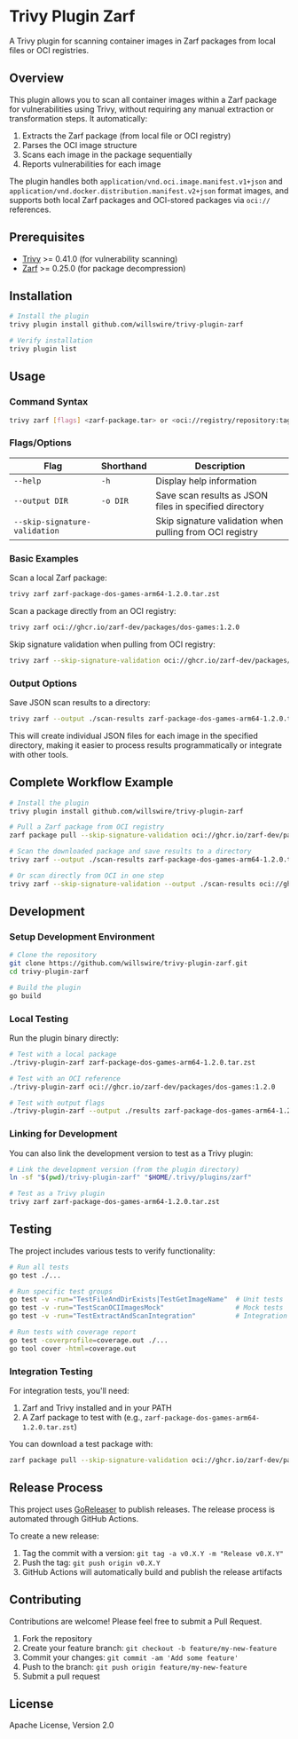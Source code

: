 # Trivy Plugin Zarf

A Trivy plugin for scanning container images in Zarf packages from local files or OCI registries.

## Overview

This plugin allows you to scan all container images within a Zarf package for vulnerabilities using Trivy, without requiring any manual extraction or transformation steps. It automatically:

1. Extracts the Zarf package (from local file or OCI registry)
2. Parses the OCI image structure
3. Scans each image in the package sequentially
4. Reports vulnerabilities for each image

The plugin handles both `application/vnd.oci.image.manifest.v1+json` and `application/vnd.docker.distribution.manifest.v2+json` format images, and supports both local Zarf packages and OCI-stored packages via `oci://` references.

## Prerequisites

- [Trivy](https://github.com/aquasecurity/trivy) >= 0.41.0 (for vulnerability scanning)
- [Zarf](https://github.com/defenseunicorns/zarf) >= 0.25.0 (for package decompression)

## Installation

```bash
# Install the plugin
trivy plugin install github.com/willswire/trivy-plugin-zarf

# Verify installation
trivy plugin list
```

## Usage

### Command Syntax

```bash
trivy zarf [flags] <zarf-package.tar> or <oci://registry/repository:tag>
```

### Flags/Options

| Flag | Shorthand | Description |
|------|-----------|-------------|
| `--help` | `-h` | Display help information |
| `--output DIR` | `-o DIR` | Save scan results as JSON files in specified directory |
| `--skip-signature-validation` | | Skip signature validation when pulling from OCI registry |

### Basic Examples

Scan a local Zarf package:

```bash
trivy zarf zarf-package-dos-games-arm64-1.2.0.tar.zst
```

Scan a package directly from an OCI registry:

```bash
trivy zarf oci://ghcr.io/zarf-dev/packages/dos-games:1.2.0
```

Skip signature validation when pulling from OCI registry:

```bash
trivy zarf --skip-signature-validation oci://ghcr.io/zarf-dev/packages/dos-games:1.2.0
```

### Output Options

Save JSON scan results to a directory:

```bash
trivy zarf --output ./scan-results zarf-package-dos-games-arm64-1.2.0.tar.zst
```

This will create individual JSON files for each image in the specified directory, making it easier to process results programmatically or integrate with other tools.

## Complete Workflow Example

```bash
# Install the plugin
trivy plugin install github.com/willswire/trivy-plugin-zarf

# Pull a Zarf package from OCI registry
zarf package pull --skip-signature-validation oci://ghcr.io/zarf-dev/packages/dos-games:1.2.0

# Scan the downloaded package and save results to a directory
trivy zarf --output ./scan-results zarf-package-dos-games-arm64-1.2.0.tar.zst

# Or scan directly from OCI in one step
trivy zarf --skip-signature-validation --output ./scan-results oci://ghcr.io/zarf-dev/packages/dos-games:1.2.0
```

## Development

### Setup Development Environment

```bash
# Clone the repository
git clone https://github.com/willswire/trivy-plugin-zarf.git
cd trivy-plugin-zarf

# Build the plugin
go build
```

### Local Testing

Run the plugin binary directly:

```bash
# Test with a local package
./trivy-plugin-zarf zarf-package-dos-games-arm64-1.2.0.tar.zst

# Test with an OCI reference
./trivy-plugin-zarf oci://ghcr.io/zarf-dev/packages/dos-games:1.2.0

# Test with output flags
./trivy-plugin-zarf --output ./results zarf-package-dos-games-arm64-1.2.0.tar.zst
```

### Linking for Development

You can also link the development version to test as a Trivy plugin:

```bash
# Link the development version (from the plugin directory)
ln -sf "$(pwd)/trivy-plugin-zarf" "$HOME/.trivy/plugins/zarf"

# Test as a Trivy plugin
trivy zarf zarf-package-dos-games-arm64-1.2.0.tar.zst
```

## Testing

The project includes various tests to verify functionality:

```bash
# Run all tests
go test ./...

# Run specific test groups
go test -v -run="TestFileAndDirExists|TestGetImageName"  # Unit tests
go test -v -run="TestScanOCIImagesMock"                  # Mock tests
go test -v -run="TestExtractAndScanIntegration"          # Integration tests

# Run tests with coverage report
go test -coverprofile=coverage.out ./...
go tool cover -html=coverage.out
```

### Integration Testing

For integration tests, you'll need:

1. Zarf and Trivy installed and in your PATH
2. A Zarf package to test with (e.g., `zarf-package-dos-games-arm64-1.2.0.tar.zst`)

You can download a test package with:

```bash
zarf package pull --skip-signature-validation oci://ghcr.io/zarf-dev/packages/dos-games:1.2.0
```

## Release Process

This project uses [GoReleaser](https://goreleaser.com/) to publish releases. The release process is automated through GitHub Actions.

To create a new release:

1. Tag the commit with a version: `git tag -a v0.X.Y -m "Release v0.X.Y"`
2. Push the tag: `git push origin v0.X.Y`
3. GitHub Actions will automatically build and publish the release artifacts

## Contributing

Contributions are welcome! Please feel free to submit a Pull Request.

1. Fork the repository
2. Create your feature branch: `git checkout -b feature/my-new-feature`
3. Commit your changes: `git commit -am 'Add some feature'`
4. Push to the branch: `git push origin feature/my-new-feature`
5. Submit a pull request

## License

Apache License, Version 2.0
